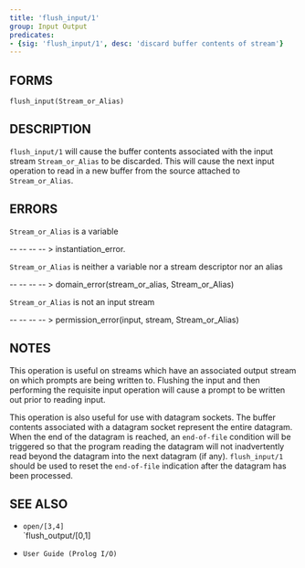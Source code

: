 ```yaml
---
title: 'flush_input/1'
group: Input Output
predicates:
- {sig: 'flush_input/1', desc: 'discard buffer contents of stream'}
---
```


## FORMS
```
flush_input(Stream_or_Alias)
```
## DESCRIPTION

`flush_input/1` will cause the buffer contents associated with the input stream `Stream_or_Alias` to be discarded. This will cause the next input operation to read in a new buffer from the source attached to `Stream_or_Alias`.

## ERRORS

`Stream_or_Alias` is a variable

-- -- -- -- &gt; instantiation_error.

`Stream_or_Alias` is neither a variable nor a stream descriptor nor an alias

-- -- -- -- &gt; domain_error(stream_or_alias, Stream_or_Alias)

`Stream_or_Alias` is not an input stream

-- -- -- -- &gt; permission_error(input, stream, Stream_or_Alias)


## NOTES

This operation is useful on streams which have an associated output stream on which prompts are being written to. Flushing the input and then performing the requisite input operation will cause a prompt to be written out prior to reading input.

This operation is also useful for use with datagram sockets. The buffer contents associated with a datagram socket represent the entire datagram. When the end of the datagram is reached, an `end-of-file` condition will be triggered so that the program reading the datagram will not inadvertently read beyond the datagram into the next datagram (if any). `flush_input/1` should be used to reset the `end-of-file` indication after the datagram has been processed.

## SEE ALSO

- `open/[3,4]`  
`flush_output/[0,1]

- `User Guide (Prolog I/O)`
